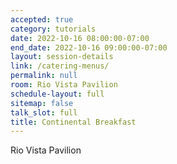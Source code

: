 ```yaml
---
accepted: true
category: tutorials
date: 2022-10-16 08:00:00-07:00
end_date: 2022-10-16 09:00:00-07:00
layout: session-details
link: /catering-menus/
permalink: null
room: Rio Vista Pavilion
schedule-layout: full
sitemap: false
talk_slot: full
title: Continental Breakfast
---
```


Rio Vista Pavilion
